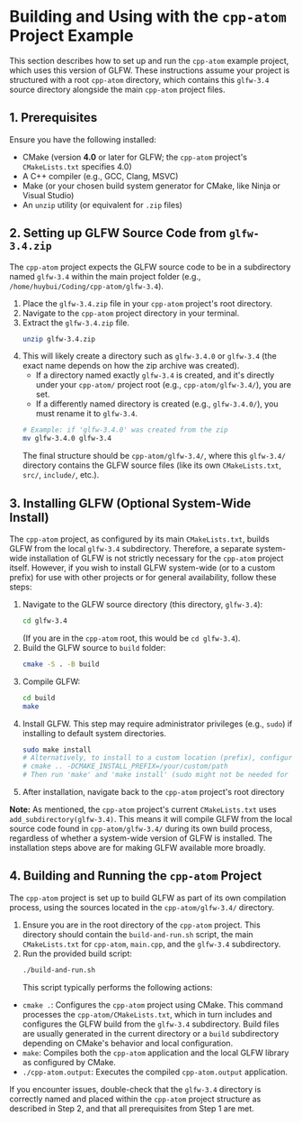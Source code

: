 # Building and Using with the `cpp-atom` Project Example

This section describes how to set up and run the `cpp-atom` example project, which uses this version of GLFW. These instructions assume your project is structured with a root `cpp-atom` directory, which contains this `glfw-3.4` source directory alongside the main `cpp-atom` project files.

## 1. Prerequisites

Ensure you have the following installed:

- CMake (version **4.0** or later for GLFW; the `cpp-atom` project's `CMakeLists.txt` specifies 4.0)
- A C++ compiler (e.g., GCC, Clang, MSVC)
- Make (or your chosen build system generator for CMake, like Ninja or Visual Studio)
- An `unzip` utility (or equivalent for `.zip` files)

## 2. Setting up GLFW Source Code from `glfw-3.4.zip`

The `cpp-atom` project expects the GLFW source code to be in a subdirectory named `glfw-3.4` within the main project folder (e.g., `/home/huybui/Coding/cpp-atom/glfw-3.4`).

1.  Place the `glfw-3.4.zip` file in your `cpp-atom` project's root directory.
2.  Navigate to the `cpp-atom` project directory in your terminal.
3.  Extract the `glfw-3.4.zip` file.
    ```bash
    unzip glfw-3.4.zip
    ```
4.  This will likely create a directory such as `glfw-3.4.0` or `glfw-3.4` (the exact name depends on how the zip archive was created).
    - If a directory named exactly `glfw-3.4` is created, and it's directly under your `cpp-atom/` project root (e.g., `cpp-atom/glfw-3.4/`), you are set.
    - If a differently named directory is created (e.g., `glfw-3.4.0/`), you must rename it to `glfw-3.4`.
    ```bash
    # Example: if 'glfw-3.4.0' was created from the zip
    mv glfw-3.4.0 glfw-3.4
    ```
    The final structure should be `cpp-atom/glfw-3.4/`, where this `glfw-3.4/` directory contains the GLFW source files (like its own `CMakeLists.txt`, `src/`, `include/`, etc.).

## 3. Installing GLFW (Optional System-Wide Install)

The `cpp-atom` project, as configured by its main `CMakeLists.txt`, builds GLFW from the local `glfw-3.4` subdirectory. Therefore, a separate system-wide installation of GLFW is not strictly necessary for the `cpp-atom` project itself. However, if you wish to install GLFW system-wide (or to a custom prefix) for use with other projects or for general availability, follow these steps:

1.  Navigate to the GLFW source directory (this directory, `glfw-3.4`):
    ```bash
    cd glfw-3.4
    ```
    (If you are in the `cpp-atom` root, this would be `cd glfw-3.4`).
2.  Build the GLFW source to `build` folder:
    ```bash
    cmake -S . -B build
    ```
3.  Compile GLFW:
    ```bash
    cd build
    make
    ```
4.  Install GLFW. This step may require administrator privileges (e.g., `sudo`) if installing to default system directories.
    ```bash
    sudo make install
    # Alternatively, to install to a custom location (prefix), configure CMake with:
    # cmake .. -DCMAKE_INSTALL_PREFIX=/your/custom/path
    # Then run 'make' and 'make install' (sudo might not be needed for a custom path).
    ```
5.  After installation, navigate back to the `cpp-atom` project's root directory

**Note:** As mentioned, the `cpp-atom` project's current `CMakeLists.txt` uses `add_subdirectory(glfw-3.4)`. This means it will compile GLFW from the local source code found in `cpp-atom/glfw-3.4/` during its own build process, regardless of whether a system-wide version of GLFW is installed. The installation steps above are for making GLFW available more broadly.

## 4. Building and Running the `cpp-atom` Project

The `cpp-atom` project is set up to build GLFW as part of its own compilation process, using the sources located in the `cpp-atom/glfw-3.4/` directory.

1.  Ensure you are in the root directory of the `cpp-atom` project. This directory should contain the `build-and-run.sh` script, the main `CMakeLists.txt` for `cpp-atom`, `main.cpp`, and the `glfw-3.4` subdirectory.
2.  Run the provided build script:
    ```bash
    ./build-and-run.sh
    ```
    This script typically performs the following actions:

- `cmake .`: Configures the `cpp-atom` project using CMake. This command processes the `cpp-atom/CMakeLists.txt`, which in turn includes and configures the GLFW build from the `glfw-3.4` subdirectory. Build files are usually generated in the current directory or a `build` subdirectory depending on CMake's behavior and local configuration.
- `make`: Compiles both the `cpp-atom` application and the local GLFW library as configured by CMake.
- `./cpp-atom.output`: Executes the compiled `cpp-atom.output` application.

If you encounter issues, double-check that the `glfw-3.4` directory is correctly named and placed within the `cpp-atom` project structure as described in Step 2, and that all prerequisites from Step 1 are met.
